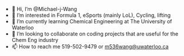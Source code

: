 - 👋 Hi, I’m @Michael-j-Wang
- 👀 I’m interested in Formula 1, eSports (mainly LoL), Cycling, lifting
- 🌱 I’m currently learning Chemical Engineering at The University of Waterloo
- 💞️ I’m looking to collaborate on coding projects that are useful for the Chem Eng industry
- 📫 How to reach me 519-502-9479 or m536wang@uwaterloo.ca

<!---
Michael-j-Wang/Michael-j-Wang is a ✨ special ✨ repository because its `README.md` (this file) appears on your GitHub profile.
You can click the Preview link to take a look at your changes.
--->
